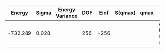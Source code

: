 | Energy   | Sigma | Energy Variance | DOF | Einf | S(qmax) | qmax | Method                                | Data Repository |
|----------|-------|-----------------|-----|------|---------|------|---------------------------------------|-----------------|
| -732.289 | 0.028 |                 | 256 | -256 |         |      | AFQMC (Metropolis), numerically exact |                 |
